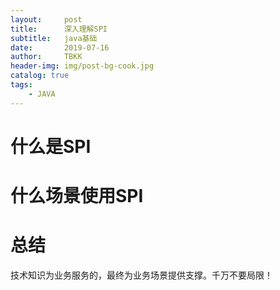 ```yaml
---
layout:     post
title:      深入理解SPI
subtitle:   java基础
date:       2019-07-16
author:     TBKK
header-img: img/post-bg-cook.jpg
catalog: true
tags:
    - JAVA
---
```



# 什么是SPI
# 什么场景使用SPI   
# 总结
技术知识为业务服务的，最终为业务场景提供支撑。千万不要局限！
 

